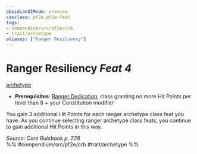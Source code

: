 ```yaml
---
obsidianUIMode: preview
cssclass: pf2e,pf2e-feat
tags:
- compendium/src/pf2e/crb
- trait/archetype
aliases: ["Ranger Resiliency"]
---
```

# Ranger Resiliency  *Feat 4*  
[archetype](/rules/traits/archetype.md)  

- **Prerequisites**: [Ranger Dedication](/compendium/feats/ranger-dedication.md), class granting no more Hit Points per level than 8 + your Constitution modifier

You gain 3 additional Hit Points for each ranger archetype class feat you have. As you continue selecting ranger archetype class feats, you continue to gain additional Hit Points in this way.

*Source: Core Rulebook p. 228*  
%% #compendium/src/pf2e/crb #trait/archetype %%